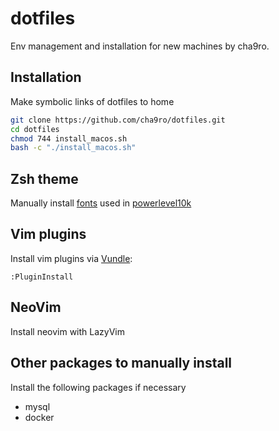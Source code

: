 # dotfiles

Env management and installation for new machines by cha9ro.

## Installation

Make symbolic links of dotfiles to home

```bash
git clone https://github.com/cha9ro/dotfiles.git
cd dotfiles
chmod 744 install_macos.sh
bash -c "./install_macos.sh"
```

## Zsh theme

Manually install [fonts](https://github.com/romkatv/powerlevel10k#manual-font-installation) used in [powerlevel10k](https://github.com/romkatv/powerlevel10k)

## Vim plugins

Install vim plugins via [Vundle](https://github.com/VundleVim/Vundle.vim):

```
:PluginInstall
```

## NeoVim

Install neovim with LazyVim

## Other packages to manually install

Install the following packages if necessary

- mysql
- docker
